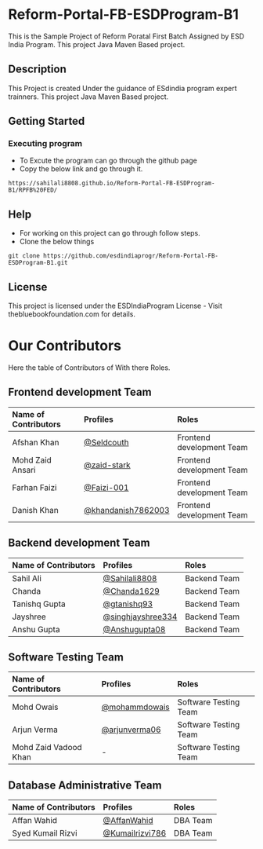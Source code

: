 # Reform-Portal-FB-ESDProgram-B1
This is the Sample Project of Reform Poratal First Batch Assigned by ESD India Program. This project Java Maven Based project.

## Description

This Project is created Under the guidance of ESdindia program expert trainners. This project Java Maven Based project.

## Getting Started

### Executing program

* To Excute the program can go through the github page 
* Copy the below link and go through it.
```
https://sahilali8808.github.io/Reform-Portal-FB-ESDProgram-B1/RPFB%20FED/
```

## Help

* For working on this project can go through follow steps.
* Clone the below things

```
git clone https://github.com/esdindiaprogr/Reform-Portal-FB-ESDProgram-B1.git
```


## License

This project is licensed under the ESDIndiaProgram License - Visit thebluebookfoundation.com for details.

# Our Contributors
Here the table of Contributors of With there Roles.

## Frontend development Team  

| Name of Contributors   |                                     Profiles                                        | Roles |
|:---                    |            :----                                                                   |    :----  |
| Afshan Khan           |  [@Seldcouth](https://github.com/Seldcouth)                                      |Frontend development Team |
| Mohd Zaid Ansari         |  [@zaid-stark](https://github.com/zaid-stark)                                  |Frontend development Team |
|Farhan Faizi             |  [@Faizi-001](https://github.com/Faizi-001)                                     |Frontend development Team |
|Danish Khan                |  [@khandanish7862003](https://github.com/khandanish7862003)                    |Frontend development Team|

## Backend development Team  

| Name of Contributors   |                                     Profiles                                        | Roles |
|:---                    |            :----                                                                   |    :----  |
| Sahil Ali            |  [@Sahilali8808](https://github.com/SahilAli8808)                                      |Backend Team |
|Chanda                 |  [@Chanda1629](https://github.com/Chanda1629)                                       |Backend Team|
| Tanishq Gupta           |  [@gtanishq93](https://github.com/gtanishq93)                                  |Backend Team |
|Jayshree              |  [@singhjayshree334](https://github.com/singhjayshree334)                                 |Backend Team|
|  Anshu Gupta           |  [@Anshugupta08](https://github.com/Anshugupta08)                                  |Backend Team |


## Software Testing Team  

| Name of Contributors   |                                     Profiles                                        | Roles |
|:---                    |            :----                                                                   |    :----  |
|Mohd Owais              |  [@mohammdowais](https://github.com/mohammdowais)                                      |Software Testing Team  |
|Arjun Verma              |  [@arjunverma06](https://github.com/arjunverma06)                                 |Software Testing Team |
|Mohd Zaid Vadood Khan     |  -                                                                                |Software Testing Team |

## Database Administrative Team  
| Name of Contributors   |                                     Profiles                                        | Roles |
|:---                    |            :----                                                                   |    :----  |
| Affan Wahid            |  [@AffanWahid](https://github.com/AffanWahid)                                      |DBA Team |
| Syed Kumail Rizvi           |  [@Kumailrizvi786](https://github.com/Kumailrizvi786)                                  |DBA Team |


